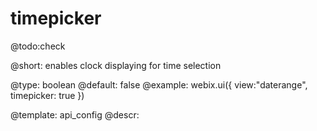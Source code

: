 timepicker
=============

@todo:check

@short: enables clock displaying for time selection
	

@type: boolean
@default: false
@example:
webix.ui({
	view:"daterange",
    timepicker: true
})

@template:	api_config
@descr:



